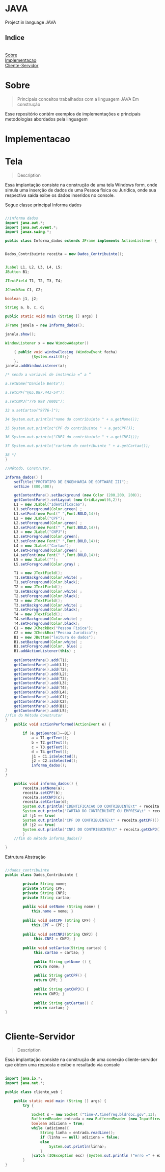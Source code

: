 # JAVA
Project in language JAVA




<h2>Indice</h2></br>
<a href="#Sobre">Sobre</a></br>
<a href="#Implementacao">Implementacao</a></br>
<a href="#Cliente-Servidor">Cliente-Servidor</a></br>

# Sobre

>Principais conceitos trabalhados com a linguagem JAVA
>Em construção
<p> Esse repositório contém exemplos de implementações e principais metodologias abordados pela linguagem


# Implementacao

# Tela
>Description

<p> Essa implantação consiste na construção de uma tela Windows form, onde simula uma inserção de dados de uma Pessoa física ou Jurídica, onde sua respectiva saída exibe os dados inseridos no console.

<p> Segue classe principal Informa dados

```java

//informa dados
import java.awt.*;
import java.awt.event.*; 
import javax.swing.*;

public class Informa_dados extends JFrame implements ActionListener {


Dados_Contribuinte receita = new Dados_Contribuinte();


JLabel L1, L2, L3, L4, L5; 
JButton B1;

JTextField T1, T2, T3, T4;

JCheckBox C1, C2;

boolean j1, j2;

String a, b, c, d;

public static void main (String [] args) {

JFrame janela = new Informa_dados();

janela.show();

WindowListener x = new WindowAdapter()

	{ public void windowClosing (WindowEvent fecha)
			{System.exit(0);}
	};
janela.addWindowListener(x);

/* sendo a variavel de instancia =“ a “

a.setNome("Daniela Bento");

a.setCPF("@65.887.443-54");

a.setCNPJ("776 998 /0001");

33 a.setCartao("9776-]");

34 System.out.println("nome do contribuinte " + a.getNome());

35 System.out.println¢"CPF do contribuinte " + a.getCPF());

36 System.out.printin("CNPJ do contribuinte " + a.getCNPJ());

37 System.out.println("cartaéo do contribuinte " + a.getCartao());

38 */
}

//Método, Construtor.

Informa_dados() {
	setTitle("PROTOTIPO DE ENGENHARIA DE SOFTWARE III");
	setSize (800,400);

	getContentPane().setBackground (new Color (200,200, 200));
	getContentPane().setLayout (new GridLayout(6,2));
	L1 = new JLabel("Identificacao");
	L1.setForeground(Color.green) ;
	L1.setFont(new Font(" ",Font.BOLD,14));
	L2 = new JLabel("CPF");
	L2.setForeground(Color.green) ;
	L2.setFont(new Font(" ",Font.BOLD,14));
	L3 = new JLabel("CNPJ");
	L3.setForeground(Color.green);
	L3.setFont(new Font(" ",Font.BOLD,14));
	L4 = new JLabel("Cartao");
	L4.setForeground(Color.green) ;
	L4.setFont(new Font(" ",Font.BOLD,14));
	L5 = new JLabel("");
	L5.setForeground(Color.gray) ;

	T1 = new JTextField();
	T1.setBackground(Color.white) ;
	T1.setForeground(Color.black);
	T2 = new JTextField();
	T2.setBackground(Color.white) ;
	T2.setForeground(Color.black);
	T3 = new JTextField();
	T3.setBackground(Color.white) ;
	T3.setForeground(Color.black);
	T4 = new JTextField();
	T4.setBackground(Color.white) ;
	T4.setForeground(Color.black);
	C1 = new JCheckBox("Pessoa Fisica");
	C2 = new JCheckBox("Pessoa Juridica");
	B1 = new JButton("leitura de dados");
	B1.setBackground(Color.white) ;
	B1.setForeground(Color. blue) ;
	B1.addActionListener(this) ;
	
	getContentPane().add(T1);
	getContentPane().add(L1); 
	getContentPane().add(T2);
	getContentPane().add(L2);
	getContentPane().add(T3); 
	getContentPane().add(L3);
	getContentPane().add(T4); 
	getContentPane().add(L4);
	getContentPane().add(C1);
	getContentPane().add(C2);
	getContentPane().add(B1);
	getContentPane().add(L5);
//fim do Método Construtor
}
	public void actionPerformed(ActionEvent e) {

		if (e.getSource()==B1) {
			a = T1.getText();
			b = T2.getText();
			c = T3.getText();
			d = T4.getText();
			j1 = C1.isSelected();
			j2 = C2.isSelected();
			informa_dados();
}
}

	public void informa_dados() {
		receita.setNome(a);
		receita.setCPF(b);
		receita.setCNPJ(c);
		receita.setCartao(d);
		System.out.println("IDENTIFICACAO DO CONTRIBUINTE\t" + receita.getNome());
		System.out.println("CARTAO DO CONTRIBUINTE OU EMPRESA\t" + receita.getCartao());
		if (j1 == true)
		System.out.println("CPF DO CONTRIBUINTE\t" + receita.getCPF());
		if (j2 == true)
		System.out.println("CNPJ DO CONTRIBUINTE\t" + receita.getCNPJ());
		}
	//fim do métedo informa_dados()

}

```


<p> Estrutura Abstração

```java

//dados_contribuinte
public class Dados_Contribuinte {

		private String nome;
		private String CPF;
		private String CNPJ;
		private String cartao;
		
		public void setNome (String nome) {
			this.nome = nome; }
		
		public void setCPF (String CPF) {
			this.CPF = CPF; }
		
		public void setCNPJ(String CNPJ) {
			 this.CNPJ = CNPJ; }
		
		public void setCartao(String cartao) {
			 this.cartao = cartao; }
			
			 public String getNome () {
			 return nome; }
			
			 public String getCPF() {
			 return CPF; }
			
			 public String getCNPJ() {
			 return CNPJ; }
			
			 public String getCartao() {
			 return cartao; }
}



```
	
	
# Cliente-Servidor
>Description

<p> Essa implantação consiste na construção de uma conexão cliente-servidor que obtem uma resposta e exibe o resultado via console
	
	
```java
	
import java.io.*;
import java.net.*;

public class cliente_web {

	public static void main (String [] args) {
		try {

			Socket s = new Socket ("time-A.timefreq.bldrdoc.gov",13);
			BufferedReader entrada = new BufferedReader (new InputStreamReader (s.getInputStream()));
			boolean adiciona = true;
			while (adiciona){
				String linha = entrada.readLine();
				if (linha == null) adiciona = false;
				else
					System.out.println(linha);
				}
			}catch (IOException exc) {System.out.println ("erro =" + exc);}
		}
}	
	
	
	
```
	
	
	
	
	
	
	
	
	
	
	
	
	
